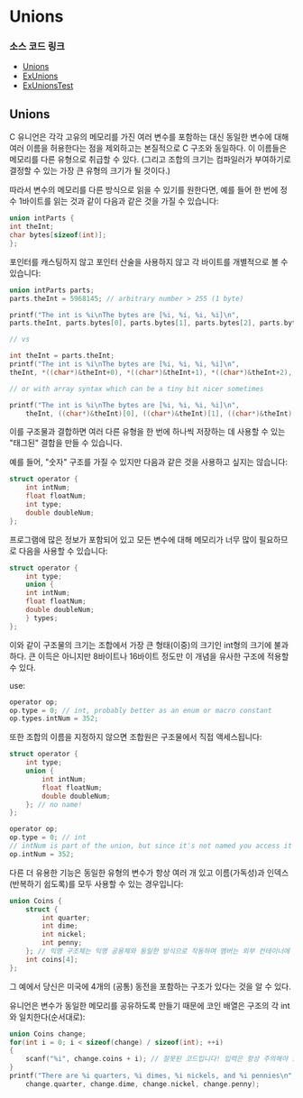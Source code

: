 # Unions

### 소스 코드 링크

* [Unions](https://github.com/JJH0204/DevBasics/blob/main/source/C_language/Unions.c)
* [ExUnions](https://github.com/JJH0204/DevBasics/blob/main/source/C_language/ExUnions.c)
* [ExUnionsTest](https://github.com/JJH0204/DevBasics/blob/main/source/C_language/ExUnions_test.c)

## Unions

C 유니언은 각각 고유의 메모리를 가진 여러 변수를 포함하는 대신 동일한 변수에 대해 여러 이름을 허용한다는 점을 제외하고는 본질적으로 C 구조와 동일하다. 이 이름들은 메모리를 다른 유형으로 취급할 수 있다. (그리고 조합의 크기는 컴파일러가 부여하기로 결정할 수 있는 가장 큰 유형의 크기가 될 것이다.)

따라서 변수의 메모리를 다른 방식으로 읽을 수 있기를 원한다면, 예를 들어 한 번에 정수 1바이트를 읽는 것과 같이 다음과 같은 것을 가질 수 있습니다:

```c
union intParts {
int theInt;
char bytes[sizeof(int)];
};
```

포인터를 캐스팅하지 않고 포인터 산술을 사용하지 않고 각 바이트를 개별적으로 볼 수 있습니다:

```c
union intParts parts;
parts.theInt = 5968145; // arbitrary number > 255 (1 byte)

printf("The int is %i\nThe bytes are [%i, %i, %i, %i]\n",
parts.theInt, parts.bytes[0], parts.bytes[1], parts.bytes[2], parts.bytes[3]);

// vs

int theInt = parts.theInt;
printf("The int is %i\nThe bytes are [%i, %i, %i, %i]\n",
theInt, *((char*)&theInt+0), *((char*)&theInt+1), *((char*)&theInt+2), *((char*)&theInt+3));

// or with array syntax which can be a tiny bit nicer sometimes

printf("The int is %i\nThe bytes are [%i, %i, %i, %i]\n",
    theInt, ((char*)&theInt)[0], ((char*)&theInt)[1], ((char*)&theInt)[2], ((char*)&theInt)[3]);
```

이를 구조물과 결합하면 여러 다른 유형을 한 번에 하나씩 저장하는 데 사용할 수 있는 "태그된" 결합을 만들 수 있습니다.

예를 들어, "숫자" 구조를 가질 수 있지만 다음과 같은 것을 사용하고 싶지는 않습니다:

```c
struct operator {
    int intNum;
    float floatNum;
    int type;
    double doubleNum;
};
```

프로그램에 많은 정보가 포함되어 있고 모든 변수에 대해 메모리가 너무 많이 필요하므로 다음을 사용할 수 있습니다:

```c
struct operator {
    int type;
    union {
    int intNum;
    float floatNum;
    double doubleNum;
    } types;
};
```

이와 같이 구조물의 크기는 조합에서 가장 큰 형태(이중)의 크기인 int형의 크기에 불과하다. 큰 이득은 아니지만 8바이트나 16바이트 정도만 이 개념을 유사한 구조에 적용할 수 있다.

use:

```c
operator op;
op.type = 0; // int, probably better as an enum or macro constant
op.types.intNum = 352;
```

또한 조합의 이름을 지정하지 않으면 조합원은 구조물에서 직접 액세스됩니다:

```c
struct operator {
    int type;
    union {
        int intNum;
        float floatNum;
        double doubleNum;
    }; // no name!
};

operator op;
op.type = 0; // int
// intNum is part of the union, but since it's not named you access it directly off the struct itself
op.intNum = 352;
```

다른 더 유용한 기능은 동일한 유형의 변수가 항상 여러 개 있고 이름(가독성)과 인덱스(반복하기 쉽도록)를 모두 사용할 수 있는 경우입니다:

```c
union Coins {
    struct {
        int quarter;
        int dime;
        int nickel;
        int penny;
    }; // 익명 구조체는 익명 공용체와 동일한 방식으로 작동하며 멤버는 외부 컨테이너에 있습니다.
    int coins[4];
};
```

그 예에서 당신은 미국에 4개의 (공통) 동전을 포함하는 구조가 있다는 것을 알 수 있다.

유니언은 변수가 동일한 메모리를 공유하도록 만들기 때문에 코인 배열은 구조의 각 int와 일치한다(순서대로):

```c
union Coins change;
for(int i = 0; i < sizeof(change) / sizeof(int); ++i)
{
    scanf("%i", change.coins + i); // 잘못된 코드입니다! 입력은 항상 주의해야 합니다.
}
printf("There are %i quarters, %i dimes, %i nickels, and %i pennies\n",
    change.quarter, change.dime, change.nickel, change.penny);
```
